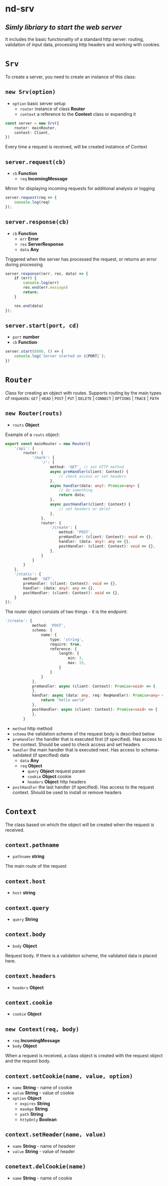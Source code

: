 # nd-srv
## _Simly libriary to start the web server_

It includes the basic functionality of a standard http server: routing, validation of input data, processing http headers and working with cookies.

# `Srv`
To create a server, you need to create an instance of this class:
## `new Srv(option)`
* `option` basic server setup
    * `router`  instance of class **Router**
    * `context` a reference to the **Сontext** class or expanding it
```ts
const server = new Srv({
    router: mainRouter,
    context: Client,
})
```
Every time a request is received, will be created instatnce of Context

## `server.request(cb)`
* `cb` **Function**
    * `req` **IncomingMessage**

Mirror for displaying incoming requests for additional analysis or logging
```js
server.request(req => {
    console.log(req)
});
```
## `server.response(cb)`
* `cb` **Function**
    * `err` **Error**
    * `res` **ServerResponse**
    * `data` **Any**

Triggered when the server has processed the request, or returns an error during processing
```js
server.response((err, res, data) => {
    if (err) {
        console.log(err)
        res.end(err.message)
        return;
    }

    res.end(data)
});
```

## `server.start(port, cd)`
* `port` **number**
* `cb` **Function**
```ts
server.start(8080, () => {
    console.log(`Server started on ${PORT}`);
})
```

# `Router`
Class for creating an object with routes.
Supports routing by the main types of requests:
`GET` | `HEAD` | `POST` | `PUT` | `DELETE` | `CONNECT` | `OPTIONS` | `TRACE` | `PATH`
## `new Router(routs)`
* `routs` **Object**

Example of a `routs` object:
```ts
export const mainRouter = new Router({
    '/api': {
        router: {
            '/mark': {
                '/': {
                    method: 'GET', // set HTTP method
                    async preHandler(client: Context) {
                        // check access or set headers
                    },
                    async handler(data: any): Promise<any> {
                        // do something
                        return data;
                    },
                    async postHandler(client: Context) {
                        // set headers or delet
                    },
                },
                router: {
                    '/create': {
                        method: 'POST',
                        preHandler: (client: Context): void => {},
                        handler: (data: any): any => {},
                        postHandler: (client: Context): void => {},
                    },
                }
            }
        }
    },
    '/static': {
        method: 'GET',
        preHandler: (client: Context): void => {},
        handler: (data: any): any => {},
        postHandler: (client: Context): void => {},
    }
});
```
The router object consists of two things - it is the endpoint:
```ts
'/create': {
            method: 'POST',
            schema: {
                name: {
                    type: 'string',
                    require: true,
                    reference: {
                        length: {
                            min: 3,
                            max: 15,
                        }
                    }
                }
            },
            preHandler: async (client: Context): Promise<void> => {
            },
            handler: async (data: any, req: ReqHandler): Promise<any> => {
                return 'hello world'
            },
            postHandler: async (client: Context): Promise<void> => {
            },
        }
```
* `method` http method
* `schema` the validation scheme of the request body is described below
* `preHandler` the handler that is executed first (if specified). Has access to the context. Should be used to check access and set headers
* `handler` the main handler that is executed next. Has access to schema-validated (if specified) data
    * `data` **Any**
    * `req` **Object**
        * `query` **Object** request param
        * `cookie` **Object** cookie
        * `headers` **Object** http headers
* `postHandler` the last handler (if specified). Has access to the request context. Should be used to install or remove headers

# `Context`
The class based on which the object will be created when the request is received.
## `context.pathname`
* `pathname` **string**

The main route of the request

## `context.host`
* `host` **string**

## `context.query`
* `query` **String**

## `context.body`
* `body` **Object**

Request body. If there is a validation scheme, the validated data is placed here.

## `context.headers`
* `headers` **Object**

## `context.cookie`
* `cookie` **Object**

## `new Context(req, body)`
* `req` **IncomingMessage**
* `body` **Object**

When a request is received, a class object is created with the request object and the request body.

## `context.setCookie(name, value, option)`
* `name` **String** - name of cookie
* `value` **String** - value of cookie
* `option` **Object**
    * `expires` **String**
    * `maxAge` **String**
    * `path` **String**
    * `httpOnly` **Boolean**

## `context.setHeader(name, value)`
* `name` **String** - name of headeer
* `value` **String** - value of header

## `conetext.delCookie(name)`
* `name` **String** - name of cookie

